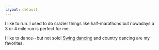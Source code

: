 ```yaml
---
layout: default
---
```


I like to run. I used to do crazier things like half-marathons
but nowadays a 3 or 4 mile run is perfect for me.

I like to dance--but not solo! [Swing dancing](http://www.dsds.org)
and country dancing are my favorites.
